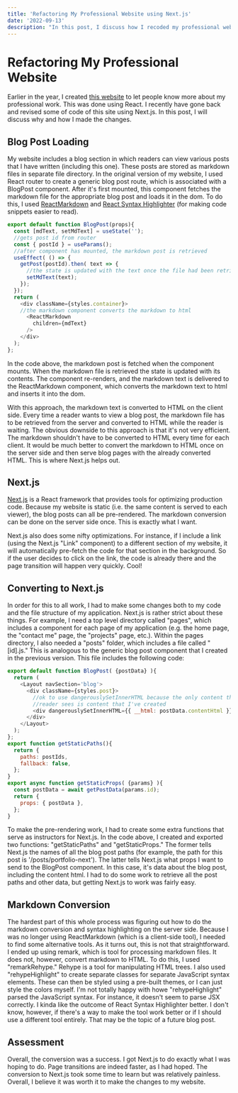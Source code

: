 ```yaml
---
title: 'Refactoring My Professional Website using Next.js'
date: '2022-09-13'
description: "In this post, I discuss how I recoded my professional website (the site you're currently visiting) use Next.js"
---
```


# Refactoring My Professional Website

Earlier in the year, I created [this website](portfolio) to let people know more about my professional work. This was done using React. I recently have gone back and revised some of code of this site using Next.js. In this post, I will discuss why and how I made the changes.

## Blog Post Loading

My website includes a blog section in which readers can view various posts that I have written (including this one). These posts are stored as markdown files in separate file directory. In the original version of my website, I used React router to create a generic blog post route, which is associated with a BlogPost component. After it's first mounted, this component fetches the markdown file for the appropriate blog post and loads it in the dom. To do this, I used [ReactMarkdown](https://github.com/remarkjs/react-markdown) and [React Syntax Highlighter](https://github.com/react-syntax-highlighter/react-syntax-highlighter) (for making code snippets easier to read).

~~~js
export default function BlogPost(props){
  const [mdText, setMdText] = useState('');
  //gets post id from router
  const { postId } = useParams();
  //after component has mounted, the markdown post is retrieved               
  useEffect( () => {                            
    getPost(postId).then( text => {  
      //the state is updated with the text once the file had been retrieved  
      setMdText(text);
    });
  });
  return (
    <div className={styles.container}>
    //the markdown component converts the markdown to html
      <ReactMarkdown
        children={mdText}                      
      />
    </div>
  );
};
~~~

In the code above, the markdown post is fetched when the component mounts. When the markdown file is retrieved the state is updated with its contents. The component re-renders, and the markdown text is delivered to the ReactMarkdown component, which converts the markdown text to html and inserts it into the dom.

With this approach, the markdown text is converted to HTML on the client side. Every time a reader wants to view a blog post, the markdown file has to be retrieved from the server and converted to HTML while the reader is waiting. The obvious downside to this approach is that it's not very efficient. The markdown shouldn't have to be converted to HTML every time for each client. It would be much better to convert the markdown to HTML once on the server side and then serve blog pages with the already converted HTML. This is where Next.js helps out.

## Next.js

[Next.js](https://nextjs.org/) is a React framework that provides tools for optimizing production code. Because my website is static (i.e. the same content is served to each viewer), the blog posts can all be pre-rendered. The markdown conversion can be done on the server side once. This is exactly what I want.

Next.js also does some nifty optimizations. For instance, if I include a link (using the Next.js "Link" component) to a different section of my website, it will automatically pre-fetch the code for that section in the background. So if the user decides to click on the link, the code is already there and the page transition will happen very quickly. Cool!

## Converting to Next.js

In order for this to all work, I had to make some changes both to my code and the file structure of my application. Next.js is rather strict about these things. For example, I need a top level directory called "pages", which includes a component for each page of my application (e.g. the home page, the "contact me" page, the "projects" page, etc.). Within the pages directory, I also needed a "posts" folder, which includes a file called "[id].js." This is analogous to the generic blog post component that I created in the previous version. This file includes the following code:

~~~js
export default function BlogPost( {postData} ){
  return (
    <Layout navSection='blog'>
      <div className={styles.post}>
        //ok to use dangerouslySetInnerHTML because the only content the
        //reader sees is content that I've created
        <div dangerouslySetInnerHTML={{ __html: postData.contentHtml }} />
      </div>
    </Layout>
  );
};
export function getStaticPaths(){
  return {
    paths: postIds,
    fallback: false,
  };
}
export async function getStaticProps( {params} ){
  const postData = await getPostData(params.id);
  return {
    props: { postData },
  };
}
~~~

To make the pre-rendering work, I had to create some extra functions that serve as instructors for Next.js. In the code above, I created and exported two functions: "getStaticPaths" and "getStaticProps." The former tells Next.js the names of all the blog post paths (for example, the path for this post is '/posts/portfolio-next'). The latter tells Next.js what props I want to send to the BlogPost component. In this case, it's data about the blog post, including the content html. I had to do some work to retrieve all the post paths and other data, but getting Next.js to work was fairly easy.

## Markdown Conversion

The hardest part of this whole process was figuring out how to do the markdown conversion and syntax highlighting on the server side. Because I was no longer using ReactMarkdown (which is a client-side tool), I needed to find some alternative tools. As it turns out, this is not that straightforward. I ended up using remark, which is tool for processing markdown files. It does not, however, convert markdown to HTML. To do this, I used "remarkRehype." Rehype is a tool for manipulating HTML trees. I also used "rehypeHighlight" to create separate classes for separate JavaScript syntax elements. These can then be styled using a pre-built themes, or I can just style the colors myself. I'm not totally happy with howe "rehypeHighlight" parsed the JavaScript syntax. For instance, it doesn't seem to parse JSX correctly. I kinda like the outcome of React Syntax Highlighter better. I don't know, however, if there's a way to make the tool work better or if I should use a different tool entirely. That may be the topic of a future blog post.

## Assessment

Overall, the conversion was a success. I got Next.js to do exactly what I was hoping to do. Page transitions are indeed faster, as I had hoped. The conversion to Next.js took some time to learn but was relatively painless. Overall, I believe it was worth it to make the changes to my website.
